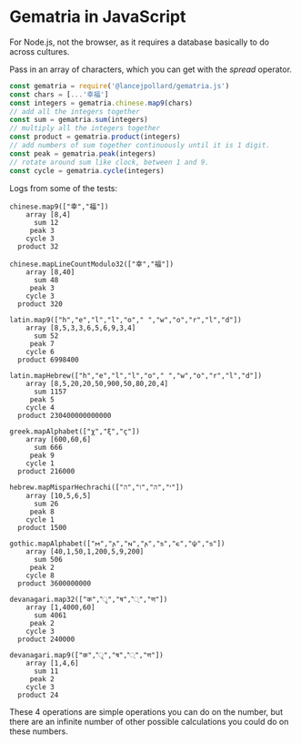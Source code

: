 
# Gematria in JavaScript

For Node.js, not the browser, as it requires a database basically to do across cultures.

Pass in an array of characters, which you can get with the _spread_ operator.

```js
const gematria = require('@lancejpollard/gematria.js')
const chars = [...'幸福']
const integers = gematria.chinese.map9(chars)
// add all the integers together
const sum = gematria.sum(integers)
// multiply all the integers together
const product = gematria.product(integers)
// add numbers of sum together continuously until it is 1 digit.
const peak = gematria.peak(integers)
// rotate around sum like clock, between 1 and 9.
const cycle = gematria.cycle(integers)
```

Logs from some of the tests:

```
chinese.map9(["幸","福"])
    array [8,4]
      sum 12
     peak 3
    cycle 3
  product 32

chinese.mapLineCountModulo32(["幸","福"])
    array [8,40]
      sum 48
     peak 3
    cycle 3
  product 320

latin.map9(["h","e","l","l","o"," ","w","o","r","l","d"])
    array [8,5,3,3,6,5,6,9,3,4]
      sum 52
     peak 7
    cycle 6
  product 6998400

latin.mapHebrew(["h","e","l","l","o"," ","w","o","r","l","d"])
    array [8,5,20,20,50,900,50,80,20,4]
      sum 1157
     peak 5
    cycle 4
  product 230400000000000

greek.mapAlphabet(["χ","ξ","ϛ"])
    array [600,60,6]
      sum 666
     peak 9
    cycle 1
  product 216000

hebrew.mapMisparHechrachi(["י","ה","ו","ה"])
    array [10,5,6,5]
      sum 26
     peak 8
    cycle 1
  product 1500

gothic.mapAlphabet(["𐌼","𐌰","𐌽","𐌰","𐍃","𐌴","𐌸","𐍃"])
    array [40,1,50,1,200,5,9,200]
      sum 506
     peak 2
    cycle 8
  product 3600000000

devanagari.map32(["क","ृ","ष","्","ण"])
    array [1,4000,60]
      sum 4061
     peak 2
    cycle 3
  product 240000

devanagari.map9(["क","ृ","ष","्","ण"])
    array [1,4,6]
      sum 11
     peak 2
    cycle 3
  product 24
```

These 4 operations are simple operations you can do on the number, but there are an infinite number of other possible calculations you could do on these numbers.
